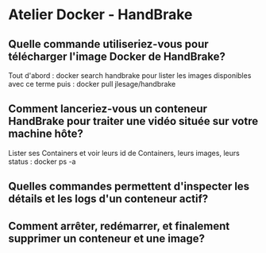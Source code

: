 # Atelier Docker - HandBrake

## Quelle commande utiliseriez-vous pour télécharger l'image Docker de HandBrake?
Tout d'abord : docker search handbrake pour lister les images disponibles avec ce terme
puis : docker pull jlesage/handbrake

## Comment lanceriez-vous un conteneur HandBrake pour traiter une vidéo située sur votre machine hôte?
Lister ses Containers et voir leurs id de Containers, leurs images, leurs status : docker ps -a

## Quelles commandes permettent d'inspecter les détails et les logs d'un conteneur actif?

## Comment arrêter, redémarrer, et finalement supprimer un conteneur et une image?

